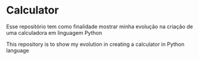 # Calculator
Esse repositório tem como finalidade mostrar  minha evolução na criação de uma calculadora em linguagem Python 

This repository is to show my evolution in creating a calculator in Python language

